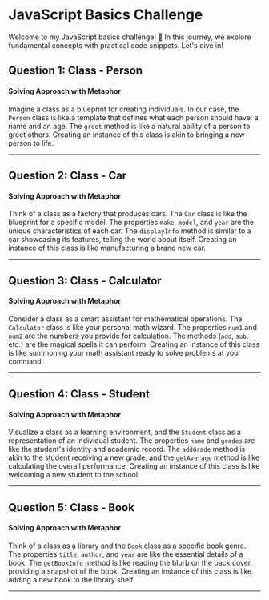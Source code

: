 # JavaScript Basics Challenge

Welcome to my JavaScript basics challenge! 🚀 In this journey, we explore fundamental concepts with practical code snippets. Let's dive in!

## Question 1: Class - Person

#### Solving Approach with Metaphor

Imagine a class as a blueprint for creating individuals. In our case, the `Person` class is like a template that defines what each person should have: a name and an age. The `greet` method is like a natural ability of a person to greet others. Creating an instance of this class is akin to bringing a new person to life.

---

## Question 2: Class - Car

#### Solving Approach with Metaphor

Think of a class as a factory that produces cars. The `Car` class is like the blueprint for a specific model. The properties `make`, `model`, and `year` are the unique characteristics of each car. The `displayInfo` method is similar to a car showcasing its features, telling the world about itself. Creating an instance of this class is like manufacturing a brand new car.

---

## Question 3: Class - Calculator

#### Solving Approach with Metaphor

Consider a class as a smart assistant for mathematical operations. The `Calculator` class is like your personal math wizard. The properties `num1` and `num2` are the numbers you provide for calculation. The methods (`add`, `sub`, etc.) are the magical spells it can perform. Creating an instance of this class is like summoning your math assistant ready to solve problems at your command.

---

## Question 4: Class - Student

#### Solving Approach with Metaphor

Visualize a class as a learning environment, and the `Student` class as a representation of an individual student. The properties `name` and `grades` are like the student's identity and academic record. The `addGrade` method is akin to the student receiving a new grade, and the `getAverage` method is like calculating the overall performance. Creating an instance of this class is like welcoming a new student to the school.

---

## Question 5: Class - Book

#### Solving Approach with Metaphor

Think of a class as a library and the `Book` class as a specific book genre. The properties `title`, `author`, and `year` are like the essential details of a book. The `getBookInfo` method is like reading the blurb on the back cover, providing a snapshot of the book. Creating an instance of this class is like adding a new book to the library shelf.

---